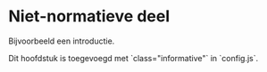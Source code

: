 # Niet-normatieve deel

Bijvoorbeeld een introductie.

<p class="note" title="Hoofdstukken toevoegen">
Dit hoofdstuk is toegevoegd met `class="informative"` in `config.js`.
</p>

